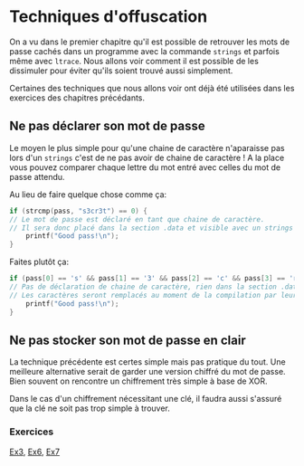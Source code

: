# Techniques d'offuscation

On a vu dans le premier chapitre qu'il est possible de retrouver les mots de passe cachés dans un programme avec la commande `strings` et parfois même avec `ltrace`. Nous allons voir comment il est possible de les dissimuler pour éviter qu'ils soient trouvé aussi simplement.

Certaines des techniques que nous allons voir ont déjà été utilisées dans les exercices des chapitres précédants.

## Ne pas déclarer son mot de passe

Le moyen le plus simple pour qu'une chaine de caractère n'aparaisse pas lors d'un `strings` c'est de ne pas avoir de chaine de caractère ! A la place vous pouvez comparer chaque lettre du mot entré avec celles du mot de passe attendu.

Au lieu de faire quelque chose comme ça:

```C
if (strcmp(pass, "s3cr3t") == 0) { 
// Le mot de passe est déclaré en tant que chaine de caractère.
// Il sera donc placé dans la section .data et visible avec un strings
	printf("Good pass!\n");
}
```

Faites plutôt ça:

```C
if (pass[0] == 's' && pass[1] == '3' && pass[2] == 'c' && pass[3] == 'r' pass[4] == '3' && pass[5] == 't') {
// Pas de déclaration de chaine de caractère, rien dans la section .data
// Les caractères seront remplacés au moment de la compilation par leur code ASCII directement dans la section .text
	printf("Good pass!\n");
}
```

## Ne pas stocker son mot de passe en clair

La technique précédente est certes simple mais pas pratique du tout. Une meilleure alternative serait de garder une version chiffré du mot de passe. Bien souvent on rencontre un chiffrement très simple à base de XOR.

Dans le cas d'un chiffrement nécessitant une clé, il faudra aussi s'assuré que la clé ne soit pas trop simple à trouver.

### Exercices

[Ex3](../Exercices/Ex3), [Ex6](../Exercices/Ex6), [Ex7](../Exercices/Ex7)